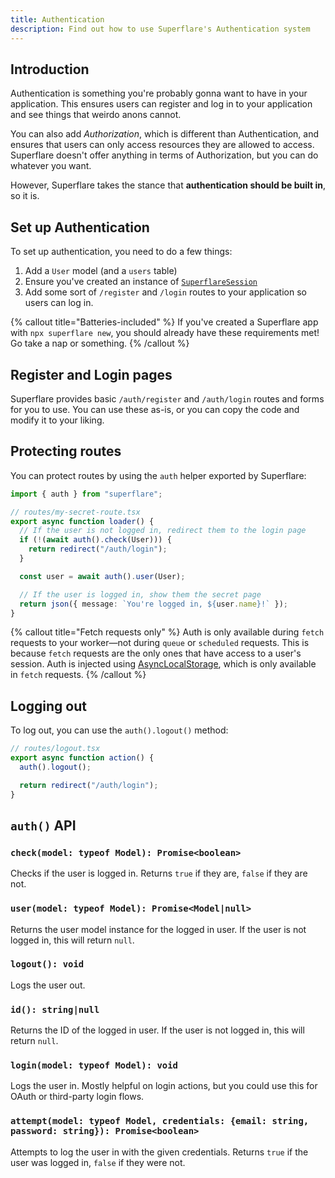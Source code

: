 ```yaml
---
title: Authentication
description: Find out how to use Superflare's Authentication system
---
```


## Introduction

Authentication is something you're probably gonna want to have in your application. This ensures users can register and log in to your application and see things that weirdo anons cannot.

You can also add _Authorization_, which is different than Authentication, and ensures that users can only access resources they are allowed to access. Superflare doesn't offer anything in terms of Authorization, but you can do whatever you want.

However, Superflare takes the stance that **authentication should be built in**, so it is.

## Set up Authentication

To set up authentication, you need to do a few things:

1. Add a `User` model (and a `users` table)
2. Ensure you've created an instance of [`SuperflareSession`](/sessions)
3. Add some sort of `/register` and `/login` routes to your application so users can log in.

{% callout title="Batteries-included" %}
If you've created a Superflare app with `npx superflare new`, you should already have these requirements met! Go take a nap or something.
{% /callout %}

## Register and Login pages

Superflare provides basic `/auth/register` and `/auth/login` routes and forms for you to use. You can use these as-is, or you can copy the code and modify it to your liking.

## Protecting routes

You can protect routes by using the `auth` helper exported by Superflare:

```ts
import { auth } from "superflare";

// routes/my-secret-route.tsx
export async function loader() {
  // If the user is not logged in, redirect them to the login page
  if (!(await auth().check(User))) {
    return redirect("/auth/login");
  }

  const user = await auth().user(User);

  // If the user is logged in, show them the secret page
  return json({ message: `You're logged in, ${user.name}!` });
}
```

{% callout title="Fetch requests only" %}
Auth is only available during `fetch` requests to your worker—not during `queue` or `scheduled` requests. This is because `fetch` requests are the only ones that have access to a user's session. Auth is injected using [AsyncLocalStorage](https://nodejs.org/api/async_context.html#class-asynclocalstorage), which is only available in `fetch` requests.
{% /callout %}

## Logging out

To log out, you can use the `auth().logout()` method:

```ts
// routes/logout.tsx
export async function action() {
  auth().logout();

  return redirect("/auth/login");
}
```

## `auth()` API

### `check(model: typeof Model): Promise<boolean>`

Checks if the user is logged in. Returns `true` if they are, `false` if they are not.

### `user(model: typeof Model): Promise<Model|null>`

Returns the user model instance for the logged in user. If the user is not logged in, this will return `null`.

### `logout(): void`

Logs the user out.

### `id(): string|null`

Returns the ID of the logged in user. If the user is not logged in, this will return `null`.

### `login(model: typeof Model): void`

Logs the user in. Mostly helpful on login actions, but you could use this for OAuth or third-party login flows.

### `attempt(model: typeof Model, credentials: {email: string, password: string}): Promise<boolean>`

Attempts to log the user in with the given credentials. Returns `true` if the user was logged in, `false` if they were not.
